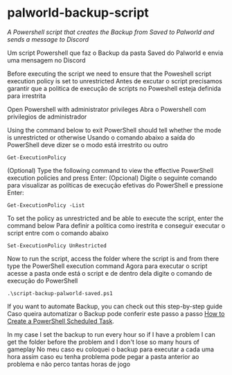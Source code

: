 # palworld-backup-script

*A Powershell script that creates the Backup from Saved to Palworld and sends a message to Discord*

Um script Powershell que faz o Backup da pasta Saved do Palworld e envia uma mensagem no Discord


Before executing the script we need to ensure that the Poweshell script execution policy is set to unrestricted
Antes de excutar o script precisamos garantir que a politica de execução de scripts no Poweshell esteja definida para irrestrita

Open Powershell with administrator privileges
Abra o Powershell com privilegios de administrador

Using the command below to exit PowerShell should tell whether the mode is unrestricted or otherwise
Usando o comando abaixo a saída do PowerShell deve dizer se o modo está irrestrito ou outro

```
Get-ExecutionPolicy
```
(Optional) Type the following command to view the effective PowerShell execution policies and press Enter:
(Opcional) Digite o seguinte comando para visualizar as políticas de execução efetivas do PowerShell e pressione Enter:

```
Get-ExecutionPolicy -List
```

To set the policy as unrestricted and be able to execute the script, enter the command below
Para definir a politica como irestrita e conseguir executar o script entre com o comando abaixo
```
Set-ExecutionPolicy UnRestricted
```

Now to run the script, access the folder where the script is and from there type the PowerShell execution command
Agora para executar o script acesse a pasta onde está o script e de dentro dela digite o comando de execução do PowerShell
```
.\script-backup-palworld-saved.ps1
```
If you want to automate Backup, you can check out this step-by-step guide
Caso queira automatizar o Backup pode conferir este passo a passo
[How to Create a PowerShell Scheduled Task](https://lazyadmin.nl/powershell/how-to-create-a-powershell-scheduled-task/).

In my case I set the backup to run every hour so if I have a problem I can get the folder before the problem and I don't lose so many hours of gameplay
No meu caso eu coloquei o backup para executar a cada uma hora assim caso eu tenha problema pode pegar a pasta anterior ao problema e não perco tantas horas de jogo

